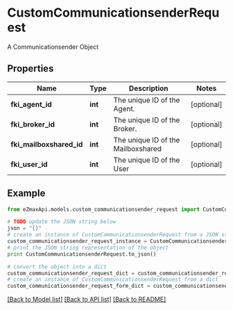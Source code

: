 # CustomCommunicationsenderRequest

A Communicationsender Object

## Properties
Name | Type | Description | Notes
------------ | ------------- | ------------- | -------------
**fki_agent_id** | **int** | The unique ID of the Agent. | [optional] 
**fki_broker_id** | **int** | The unique ID of the Broker. | [optional] 
**fki_mailboxshared_id** | **int** | The unique ID of the Mailboxshared | [optional] 
**fki_user_id** | **int** | The unique ID of the User | [optional] 

## Example

```python
from eZmaxApi.models.custom_communicationsender_request import CustomCommunicationsenderRequest

# TODO update the JSON string below
json = "{}"
# create an instance of CustomCommunicationsenderRequest from a JSON string
custom_communicationsender_request_instance = CustomCommunicationsenderRequest.from_json(json)
# print the JSON string representation of the object
print CustomCommunicationsenderRequest.to_json()

# convert the object into a dict
custom_communicationsender_request_dict = custom_communicationsender_request_instance.to_dict()
# create an instance of CustomCommunicationsenderRequest from a dict
custom_communicationsender_request_form_dict = custom_communicationsender_request.from_dict(custom_communicationsender_request_dict)
```
[[Back to Model list]](../README.md#documentation-for-models) [[Back to API list]](../README.md#documentation-for-api-endpoints) [[Back to README]](../README.md)


